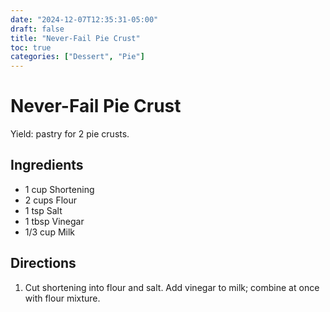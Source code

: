 ```yaml
---
date: "2024-12-07T12:35:31-05:00"
draft: false
title: "Never-Fail Pie Crust"
toc: true
categories: ["Dessert", "Pie"]
---
```


# Never-Fail Pie Crust

Yield: pastry for 2 pie crusts.

## Ingredients

- 1 cup Shortening
- 2 cups Flour
- 1 tsp Salt
- 1 tbsp Vinegar
- 1/3 cup Milk

## Directions

1. Cut shortening into flour and salt. Add vinegar to milk; combine at once with flour mixture.
